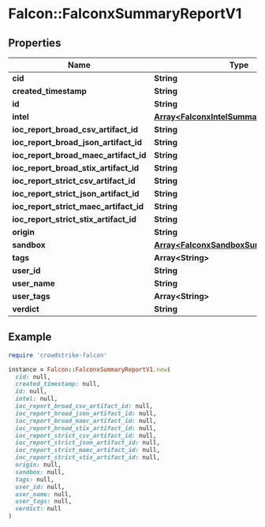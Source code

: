 # Falcon::FalconxSummaryReportV1

## Properties

| Name | Type | Description | Notes |
| ---- | ---- | ----------- | ----- |
| **cid** | **String** |  | [optional] |
| **created_timestamp** | **String** |  | [optional] |
| **id** | **String** |  | [optional] |
| **intel** | [**Array&lt;FalconxIntelSummaryReportV1&gt;**](FalconxIntelSummaryReportV1.md) |  | [optional] |
| **ioc_report_broad_csv_artifact_id** | **String** |  | [optional] |
| **ioc_report_broad_json_artifact_id** | **String** |  | [optional] |
| **ioc_report_broad_maec_artifact_id** | **String** |  | [optional] |
| **ioc_report_broad_stix_artifact_id** | **String** |  | [optional] |
| **ioc_report_strict_csv_artifact_id** | **String** |  | [optional] |
| **ioc_report_strict_json_artifact_id** | **String** |  | [optional] |
| **ioc_report_strict_maec_artifact_id** | **String** |  | [optional] |
| **ioc_report_strict_stix_artifact_id** | **String** |  | [optional] |
| **origin** | **String** |  | [optional] |
| **sandbox** | [**Array&lt;FalconxSandboxSummaryReportV1&gt;**](FalconxSandboxSummaryReportV1.md) |  | [optional] |
| **tags** | **Array&lt;String&gt;** |  | [optional] |
| **user_id** | **String** |  | [optional] |
| **user_name** | **String** |  | [optional] |
| **user_tags** | **Array&lt;String&gt;** |  | [optional] |
| **verdict** | **String** |  | [optional] |

## Example

```ruby
require 'crowdstrike-falcon'

instance = Falcon::FalconxSummaryReportV1.new(
  cid: null,
  created_timestamp: null,
  id: null,
  intel: null,
  ioc_report_broad_csv_artifact_id: null,
  ioc_report_broad_json_artifact_id: null,
  ioc_report_broad_maec_artifact_id: null,
  ioc_report_broad_stix_artifact_id: null,
  ioc_report_strict_csv_artifact_id: null,
  ioc_report_strict_json_artifact_id: null,
  ioc_report_strict_maec_artifact_id: null,
  ioc_report_strict_stix_artifact_id: null,
  origin: null,
  sandbox: null,
  tags: null,
  user_id: null,
  user_name: null,
  user_tags: null,
  verdict: null
)
```

